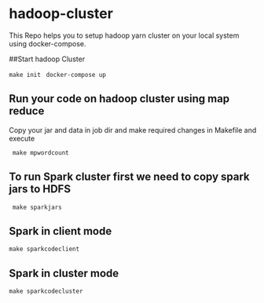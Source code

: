 # hadoop-cluster
This Repo helps you to setup hadoop yarn cluster on your local system using docker-compose.

##Start hadoop Cluster

<code>make init</code>
<code> docker-compose up </code>

## Run your code on hadoop cluster using map reduce

Copy your jar and data in job dir and make required changes in Makefile and execute

<code> make mpwordcount  </code>

## To run Spark cluster first we need to copy spark jars to HDFS

<code> make sparkjars </code>

## Spark in client mode 

<code>make sparkcodeclient</code>

## Spark in cluster mode 

<code>make sparkcodecluster</code>